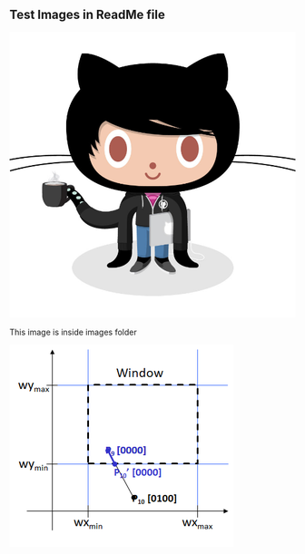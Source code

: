 
## Test Images in ReadMe file

![Test Image 1](img1.jpg)

This image is inside images folder

![Test Image 2](images/cohen-sutherland.png)
